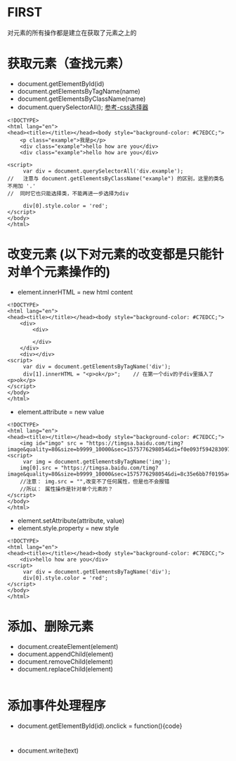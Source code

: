 # FIRST
对元素的所有操作都是建立在获取了元素之上的

# 获取元素（查找元素）
- document.getElementById(id)
- document.getElementsByTagName(name)
- document.getElementsByClassName(name)
- document.querySelectorAll();
[参考-css选择器](https://www.w3school.com.cn/css/css_selector_type.asp)
```
<!DOCTYPE> 
<html lang="en">
<head><title></title></head><body style="background-color: #C7EDCC;">
	<p class="example">我是p</p>
	<div class="example">hello how are you</div>
	<div class="example">hello how are you</div>
	
<script>
     var div = document.querySelectorAll('div.example');
//	 注意与 document.getElementsByClassName("example") 的区别，这里的类名不用加 '.'
//	同时它也只能选择类，不能再进一步选择为div

	 div[0].style.color = 'red'; 
</script>
</body>
</html>
```

# 改变元素 (以下对元素的改变都是只能针对单个元素操作的)
- element.innerHTML = new html content
```
<!DOCTYPE> 
<html lang="en">
<head><title></title></head><body style="background-color: #C7EDCC;">
	<div>
		<div>
			
		</div>
	</div>
	<div></div>
<script>
     var div = document.getElementsByTagName('div');
	 div[1].innerHTML = "<p>ok</p>";	// 在第一个div的子div里插入了<p>ok</p>
</script>
</body>
</html>
```

- element.attribute = new value
```
<!DOCTYPE> 
<html lang="en">
<head><title></title></head><body style="background-color: #C7EDCC;">
	<img id="imgo" src = "https://timgsa.baidu.com/timg?image&quality=80&size=b9999_10000&sec=1575776298054&di=f0e093f594283097934b2f2c162d004b&imgtype=0&src=http%3A%2F%2Fimg02.tooopen.com%2Fimages%2F20131212%2Fsy_51552288528.jpg">
<script>
     var img = document.getElementsByTagName('img');
	img[0].src = "https://timgsa.baidu.com/timg?image&quality=80&size=b9999_10000&sec=1575776298054&di=8c35e6bb7f0195a45ba96b4a28e5a048&imgtype=0&src=http%3A%2F%2Fdl.ppt123.net%2Fpptbj%2F201603%2F2016030410190920.jpg";
	//注意： img.src = "",改变不了任何属性，但是也不会报错
	//所以： 属性操作是针对单个元素的？
</script>
</body>
</html>
```
- element.setAttribute(attribute, value)
- element.style.property = new style
```
<!DOCTYPE> 
<html lang="en">
<head><title></title></head><body style="background-color: #C7EDCC;">
	<div>hello how are you</div>
<script>
     var div = document.getElementsByTagName('div');
	 div[0].style.color = 'red';
</script>
</body>
</html>

```
# 添加、删除元素
- document.createElement(element)
- document.appendChild(element)
- document.removeChild(element)
- document.replaceChild(element)
```

```

# 添加事件处理程序
- document.getElementById(id).onclick = function(){code}

#
- document.write(text)